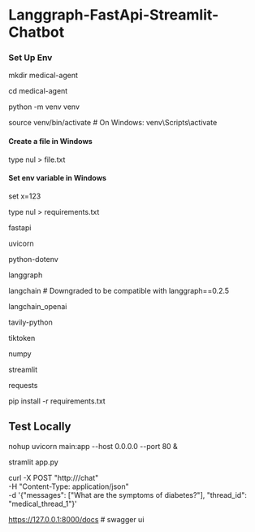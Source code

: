 # Langgraph-FastApi-Streamlit-Chatbot

### Set Up Env

mkdir medical-agent

cd medical-agent

python -m venv venv

source venv/bin/activate  # On Windows: venv\Scripts\activate

#### Create a file in Windows
type nul > file.txt

#### Set env variable in Windows
set x=123

type nul > requirements.txt

fastapi

uvicorn

python-dotenv

langgraph

langchain # Downgraded to be compatible with langgraph==0.2.5

langchain_openai

tavily-python

tiktoken

numpy

streamlit

requests

pip install -r requirements.txt

## Test Locally
nohup uvicorn main:app --host 0.0.0.0 --port 80 &

stramlit app.py

curl -X POST "http://<your-ec2-public-ip>/chat" \
     -H "Content-Type: application/json" \
     -d '{"messages": ["What are the symptoms of diabetes?"], "thread_id": "medical_thread_1"}'

https://127.0.0.1:8000/docs         # swagger ui 

